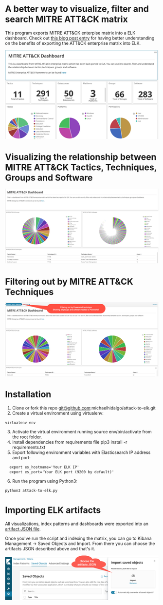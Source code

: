 # A better way to visualize, filter and search MITRE ATT&CK matrix

This program exports MITRE ATT&amp;CK enterpise matrix into a ELK dashboard. Check out [this blog post entry](https://blog.michaelhidalgo.info/2019/01/mitre-att-as-kibana-dashboard-part-ll.html) for having better understanding on the benefits of exporting the ATT&CK enterprise matrix into ELK.

![Alt text](/img/platform.jpg?raw=true "MITRE ATT&CK Dashboard")

# Visualizing the relationship between MITRE ATT&CK Tactics, Techniques, Groups and Software

![Alt text](/img/dashboard-software-groups.jpg?raw=true "ELK artifacts")


# Filtering out by MITRE ATT&CK Techniques

![Alt text](/img/ps-filter.jpg?raw=true "ELK artifacts")

# Installation
1. Clone or fork this repo git@github.com:michaelhidalgo/attack-to-elk.git
2. Create a virtual environment using virtualenv:
```
virtualenv env
```

3. Activate the virtual environment running source env/bin/activate from the root folder.
5. Install dependencies from requirements file pip3 install -r requirements.txt
5. Export following environment variables with Elasticsearch IP address and port:
 ```
   export es_hostname='Your ELK IP'
   export es_port='Your ELK port (9200 by default)'  
  ```
6. Run the program using Python3:
``` python 
python3 attack-to-elk.py
```
# Importing ELK artifacts

All visualizations, index patterns and dashboards were exported into an [artifact JSON file](https://github.com/michaelhidalgo/attack-to-elk/tree/master/elk-artifacts). 

Once you've run the script and indexing the matrix, you can go to Kibana Management -> Saved Objects and Import. From there you can choose the artifacts JSON described above and that's it.


![Alt text](/img/artifact-import.jpg?raw=true "ELK artifacts")
